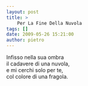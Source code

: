 ```yaml
---
layout: post
title: >
    Per La Fine Della Nuvola
tags: []
date: 2009-05-26 15:21:00
author: pietro
---
```

Infisso nella sua ombra<br/>il cadavere di una nuvola,<br/>e mi cerchi solo per te,<br/>col colore di una fragola.
